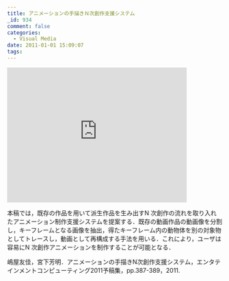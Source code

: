 ```yaml
---
title: アニメーションの手描きＮ次創作支援システム
_id: 934
comment: false
categories:
  - Visual Media
date: 2011-01-01 15:09:07
tags:
---
```



<iframe width="420" height="315" src="https://www.youtube.com/embed/DsvUMNkiOTc" frameborder="0" allowfullscreen></iframe>

<!--more-->

本稿では，既存の作品を用いて派生作品を生み出すN 次創作の流れを取り入れたアニメーション制作支援システムを提案する．既存の動画作品の動画像を分割し，キーフレームとなる画像を抽出，得たキーフレーム内の動物体を別の対象物としてトレースし，動画として再構成する手法を用いる．これにより，ユーザは容易にN 次創作アニメーションを制作することが可能となる．

嶋屋友佳，宮下芳明．アニメーションの手描きN次創作支援システム，エンタテインメントコンピューティング2011予稿集，pp.387-389，2011.

